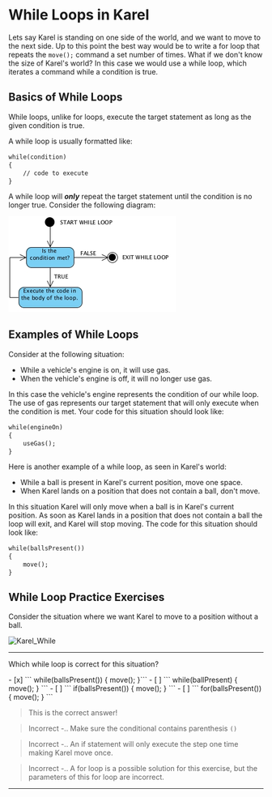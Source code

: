 # While Loops in Karel

Lets say Karel is standing on one side of the world, and we want to move to the next side. Up to this point the best way would be to write a for loop that repeats the ```move();``` command a set number of times. What if we don't know the size of Karel's world? In this case we would use a while loop, which iterates a command while a condition is true. 

## Basics of While Loops

While loops, unlike for loops, execute the target statement as long as the given condition is true. 

A while loop is usually formatted like:
```
while(condition)
{
    // code to execute
}
```

A while loop will ***only*** repeat the target statement until the condition is no longer true. Consider the following diagram:

![](WhileLoopDiagram.png)

## Examples of While Loops

Consider at the following situation:

 - While a vehicle's engine is on, it will use gas. 
 - When the vehicle's engine is off, it will no longer use gas.
 

In this case the vehicle's engine represents the condition of our while loop. The use of gas represents our target statement that will only execute when the condition is met. Your code for this situation should look like:
``` 
while(engineOn)
{
    useGas();
}
```
Here is another example of a while loop, as seen in Karel's world:

 - While a ball is present in Karel's current position, move one space.
 - When Karel lands on a position that does not contain a ball, don't move.


In this situation Karel will only move when a ball is in Karel's current position. As soon as Karel lands in a position that does not contain a ball the loop will exit, and Karel will stop moving. The code for this situation should look like:
```
while(ballsPresent())
{
    move();
}
```

## While Loop Practice Exercises


Consider the situation where we want Karel to move to a position without a ball. 

![Karel_While](../static/karel_while_exercise1.png "Karel While")


---

<p> Which while loop is correct for this situation? </p>
- [x] ``` while(ballsPresent()) { move(); }```
- [ ] ``` while(ballPresent) { move(); } ```
- [ ] ``` if(ballsPresent()) { move(); } ```
- [ ] ``` for(ballsPresent()) { move(); } ```
 
> This is the correct answer!

> Incorrect -.. Make sure the conditional contains parenthesis ```()```

> Incorrect -.. An if statement will only execute the step one time making Karel move once.

> Incorrect -.. A for loop is a possible solution for this exercise, but the parameters of this for loop are incorrect. 

---